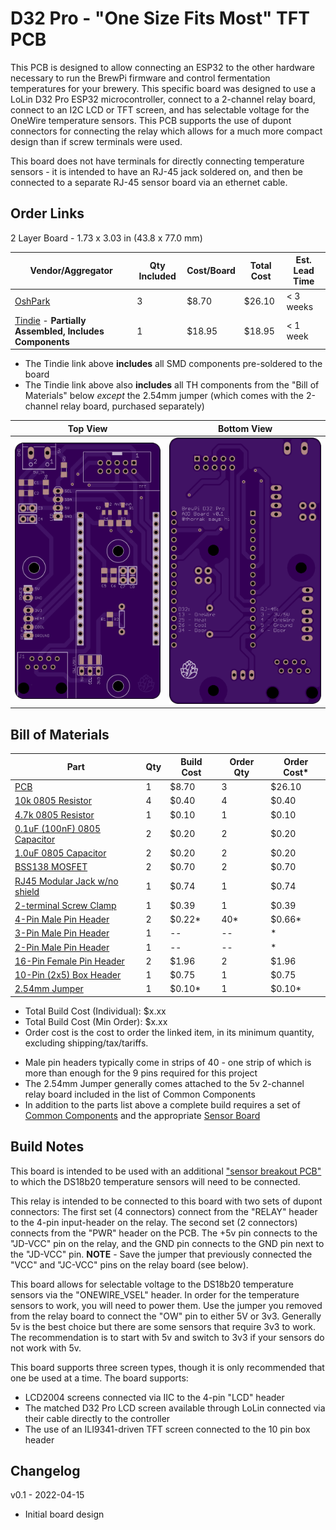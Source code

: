 D32 Pro - "One Size Fits Most" TFT PCB
==================================================

This PCB is designed to allow connecting an ESP32 to the other hardware necessary to run the BrewPi firmware and 
control fermentation temperatures for your brewery. This specific board was designed to use a LoLin D32 Pro ESP32 
microcontroller, connect to a 2-channel relay board, connect to an I2C LCD or TFT screen, and has selectable voltage
for the OneWire temperature sensors. This PCB supports the use of dupont connectors for connecting the relay which 
allows for a much more compact design than if screw terminals were used.

This board does not have terminals for directly connecting temperature sensors - it is intended to have an RJ-45 jack 
soldered on, and then be connected to a separate RJ-45 sensor board via an ethernet cable. 


Order Links
-----------

2 Layer Board - 1.73 x 3.03 in (43.8 x 77.0 mm)

| Vendor/Aggregator                                                                                                                      | Qty Included | Cost/Board | Total Cost | Est. Lead Time |
|----------------------------------------------------------------------------------------------------------------------------------------|--------------|------------|------------|----------------|
| [OshPark](https://oshpark.com/shared_projects/iRLM23Fa)                                                                                | 3            | $8.70      | $26.10     | < 3 weeks      |
| [Tindie](https://www.tindie.com/products/thorrak/brewpi-esp32-partially-assembled-pcb/) - **Partially Assembled, Includes Components** | 1            | $18.95     | $18.95     | < 1 week       |

- The Tindie link above **includes** all SMD components pre-soldered to the board
- The Tindie link above also **includes** all TH components from the "Bill of Materials" below _except_ the 2.54mm jumper (which comes with the 2-channel relay board, purchased separately)



| Top View          | Bottom View          |
| ----------------- |:--------------------:|
| ![Board Top][top] | ![Board Bottom][bot] |

[top]: imgs/D32%20Pro%20-%20TFT%20OneSize%20Top.png "Board Top"
[bot]: imgs/D32%20Pro%20-%20TFT%20OneSize%20Bottom.png "Board Bottom"


Bill of Materials
------------------------------

| Part                                                                                                                           | Qty | Build Cost | Order Qty | Order Cost* |
|--------------------------------------------------------------------------------------------------------------------------------|-----|------------|-----------|-------------|
| [PCB](https://oshpark.com/shared_projects/iRLM23Fa)                                                                            | 1   | $8.70      | 3         | $26.10      |
| [10k 0805 Resistor](https://www.digikey.com/en/products/detail/stackpole-electronics-inc/RNCP0805FTD10K0/2240262)              | 4   | $0.40      | 4         | $0.40       |
| [4.7k 0805 Resistor](https://www.digikey.com/en/products/detail/te-connectivity-passive-product/CRGCQ0805J4K7/8576740)         | 1   | $0.10      | 1         | $0.10       |
| [0.1uF (100nF) 0805 Capacitor](https://www.digikey.com/en/products/detail/samsung-electro-mechanics/CL21B104KACNNNC/3886757)   | 2   | $0.20      | 2         | $0.20       |
| [1.0uF 0805 Capacitor](https://www.digikey.com/en/products/detail/samsung-electro-mechanics/CL21B105KAFNNNE/3886724)           | 2   | $0.20      | 2         | $0.20       |
| [BSS138 MOSFET](https://www.digikey.com/en/products/detail/onsemi/BSS138/244210)                                               | 2   | $0.70      | 2         | $0.70       |
| [RJ45 Modular Jack w/no shield](https://www.digikey.com/en/products/detail/stewart-connector/SS-90000-001/14548964)            | 1   | $0.74      | 1         | $0.74       |
| [2-terminal Screw Clamp](https://www.digikey.com/en/products/detail/w%C3%BCrth-elektronik/691137710002/6644051)                | 1   | $0.39      | 1         | $0.39       |
| [4-Pin Male Pin Header](https://www.digikey.com/en/products/detail/sullins-connector-solutions/PRPC040SAAN-RC/2775214)         | 2   | $0.22*     | 40*       | $0.66*      |
| [3-Pin Male Pin Header](https://www.digikey.com/en/products/detail/sullins-connector-solutions/PRPC040SAAN-RC/2775214)         | 1   | --         | --        | *           |
| [2-Pin Male Pin Header](https://www.digikey.com/en/products/detail/sullins-connector-solutions/PRPC040SAAN-RC/2775214)         | 1   | --         | --        | *           |
| [16-Pin Female Pin Header](https://www.digikey.com/en/products/detail/sullins-connector-solutions/PPTC161LFBN-RC/810154)       | 2   | $1.96      | 2         | $1.96       |
| [10-Pin (2x5) Box Header](https://www.digikey.com/en/products/detail/amphenol-cs-commercial-products/G821EU210AGM00Y/13683147) | 1   | $0.75      | 1         | $0.75       |
| [2.54mm Jumper](https://www.digikey.com/en/products/detail/sullins-connector-solutions/STC02SYAN/76372)                        | 1   | $0.10*     | 1         | $0.10*      |

* Total Build Cost (Individual): $x.xx
* Total Build Cost (Min Order): $x.xx
* Order cost is the cost to order the linked item, in its minimum quantity, excluding shipping/tax/tariffs.

- Male pin headers typically come in strips of 40 - one strip of which is more than enough for the 9 pins required for this project
- The 2.54mm Jumper generally comes attached to the 5v 2-channel relay board included in the list of Common Components
- In addition to the parts list above a complete build requires a set of [Common Components](../ESP8266%20BrewPi%20Boards/Common%20Components.md) and the appropriate [Sensor Board](../BrewPi%20Sensor%20Boards/README.md)



Build Notes
-----------

This board is intended to be used with an additional ["sensor breakout PCB"](../BrewPi%20Sensor%20Boards/README.md) to 
which the DS18b20 temperature sensors will need to be connected. 

This relay is intended to be connected to this board with two sets of dupont connectors: The first set (4 connectors) 
connect from the "RELAY" header to the 4-pin input-header on the relay. The second set (2 connectors) connects from the 
"PWR" header on the PCB. The +5v pin connects to the "JD-VCC" pin on the relay, and the GND pin connects to the GND pin 
next to the "JD-VCC" pin. **NOTE** - Save the jumper that previously connected the "VCC" and "JC-VCC" pins on the relay 
board (see below).

This board allows for selectable voltage to the DS18b20 temperature sensors via the "ONEWIRE_VSEL" header. In order for 
the temperature sensors to work, you will need to power them. Use the jumper you removed from the relay board to connect
the "OW" pin to either 5V or 3v3. Generally 5v is the best choice but there are some sensors that require 3v3 to work. 
The recommendation is to start with 5v and switch to 3v3 if your sensors do not work with 5v.

This board supports three screen types, though it is only recommended that one be used at a time. The board supports:
- LCD2004 screens connected via IIC to the 4-pin "LCD" header
- The matched D32 Pro LCD screen available through LoLin connected via their cable directly to the controller
- The use of an ILI9341-driven TFT screen connected to the 10 pin box header



Changelog
---------

v0.1 - 2022-04-15

- Initial board design


